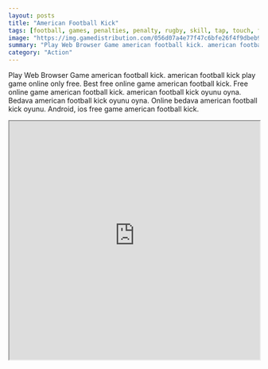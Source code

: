 ```yaml
---
layout: posts
title: "American Football Kick"
tags: [football, games, penalties, penalty, rugby, skill, tap, touch, free, online, games, oyna, game, free, games, play, play, games]
image: "https://img.gamedistribution.com/056d07a4e77f47c6bfe26f4f9dbeb919.jpg"
summary: "Play Web Browser Game american football kick. american football kick play game online only free. Best free online game american football kick. Free online game american football kick. american football kick oyunu oyna. Bedava american football kick oyunu oyna. Online bedava american football kick oyunu. Android, ios free game american football kick."
category: "Action"
---
```


Play Web Browser Game american football kick. american football kick play game online only free. Best free online game american football kick. Free online game american football kick. american football kick oyunu oyna. Bedava american football kick oyunu oyna. Online bedava american football kick oyunu. Android, ios free game american football kick.

<iframe width="100%" height="480px;" src="https://html5.gamedistribution.com/056d07a4e77f47c6bfe26f4f9dbeb919/"></iframe>